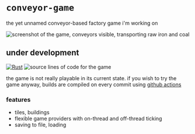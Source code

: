 # `conveyor-game`

the yet unnamed conveyor-based factory game i'm working on

![screenshot of the game, conveyors visible, transporting raw iron and coal](./misc/screenshot.png)

## under development

[![Rust](https://github.com/manen/conveyor-game/actions/workflows/rust.yml/badge.svg)](https://github.com/manen/conveyor-game/actions/workflows/rust.yml) ![source lines of code for the game](https://tokei.rs/b1/github/manen/conveyor-game)

the game is not really playable in its current state. if you wish to try the game anyway, builds are compiled on every commit using [github actions](https://github.com/manen/conveyor-game/actions)

### features

- tiles, buildings
- flexible game providers with on-thread and off-thread ticking
- saving to file, loading
